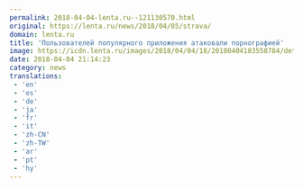 ```yaml
---
permalink: 2018-04-04-lenta.ru--121130570.html
original: https://lenta.ru/news/2018/04/05/strava/
domain: lenta.ru
title: 'Пользователей популярного приложения атаковали порнографией'
image: https://icdn.lenta.ru/images/2018/04/04/18/20180404183558784/detail_a7f041c842e9d4cb32569a498136f2e9.jpg
date: 2018-04-04 21:14:23
category: news
translations: 
 - 'en'
 - 'es'
 - 'de'
 - 'ja'
 - 'fr'
 - 'it'
 - 'zh-CN'
 - 'zh-TW'
 - 'ar'
 - 'pt'
 - 'hy'
---
```


